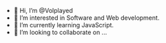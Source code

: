 - 👋 Hi, I’m @Volplayed
- 👀 I’m interested in Software and Web development.
- 🌱 I’m currently learning JavaScript.
- 💞️ I’m looking to collaborate on ...


